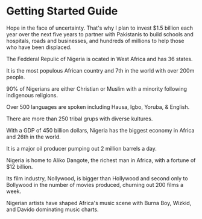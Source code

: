 # Getting Started Guide

Hope in the face of uncertainty. That's why I plan to invest $1.5 billion each year over the next five years to partner with Pakistanis to build schools and hospitals, roads and businesses, and hundreds of millions to help those who have been displaced.

The Fedderal Repulic of Nigeria is ocated in West Africa and has 36 states. 

It is the most populous African country and 7th in the world with over 200m people.

90% of Nigerians are either Christian or Muslim with a minority following indigenous religions.

Over 500 languages are spoken including Hausa, Igbo, Yoruba, & English.

There are more than 250 tribal grups with diverse kultures.

With a GDP of 450 billion dollars, Nigeria has the biggest economy in Africa and 26th in the world. 

It is a major oil producer pumping out 2 million barrels a day.

Nigeria is home to Aliko Dangote, the richest man in Africa, with a fortune of $12 billion.

Its film industry, Nollywood, is bigger than Hollywood and second only to Bollywood in the number of movies produced, churning out 200 films a week. 

Nigerian artists have shaped Africa's music scene with Burna Boy, Wizkid, and Davido dominating music charts.






 
